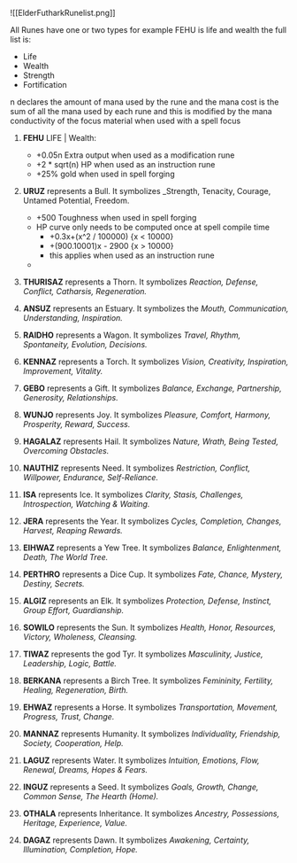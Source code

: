 ![[ElderFutharkRunelist.png]]

All Runes have one or two types for example FEHU is life and wealth
the full list is:
- Life
- Wealth
- Strength
- Fortification

n declares the amount of mana used by the rune and the mana cost is the sum of all the mana used by each rune and this is modified by the mana conductivity of the focus material when used with a spell focus

1) **FEHU** LIFE | Wealth:
	- +0.05n Extra output when used as a modification rune
	- +2 * sqrt(n) HP when used as an instruction rune
	- +25% gold when used in spell forging

3) **URUZ** represents a Bull. It symbolizes _Strength, Tenacity, Courage, Untamed Potential, Freedom.
	- +500 Toughness when used in spell forging
	- HP curve only needs to be computed once at spell compile time
		- +0.3x+(x^2 / 100000) {x < 10000}
		- +(900.10001)x - 2900  {x > 10000}
		- this applies when used as an instruction rune
	- 

5) **THURISAZ** represents a Thorn. It symbolizes _Reaction, Defense, Conflict, Catharsis, Regeneration._

6) **ANSUZ** represents an Estuary. It symbolizes the _Mouth, Communication, Understanding, Inspiration._

7) **RAIDHO** represents a Wagon. It symbolizes _Travel, Rhythm, Spontaneity, Evolution, Decisions._

8) **KENNAZ** represents a Torch. It symbolizes _Vision, Creativity, Inspiration, Improvement, Vitality._

9) **GEBO** represents a Gift. It symbolizes _Balance, Exchange, Partnership, Generosity, Relationships._

10) **WUNJO** represents Joy. It symbolizes _Pleasure, Comfort, Harmony, Prosperity, Reward, Success._

11) **HAGALAZ** represents Hail. It symbolizes _Nature, Wrath, Being Tested, Overcoming Obstacles._

12) **NAUTHIZ** represents Need. It symbolizes _Restriction, Conflict, Willpower, Endurance, Self-Reliance._

13) **ISA** represents Ice. It symbolizes _Clarity, Stasis, Challenges, Introspection, Watching & Waiting._

14) **JERA** represents the Year. It symbolizes _Cycles, Completion, Changes, Harvest, Reaping Rewards._

15) **EIHWAZ** represents a Yew Tree. It symbolizes _Balance, Enlightenment, Death, The World Tree._

16) **PERTHRO** represents a Dice Cup. It symbolizes _Fate, Chance, Mystery, Destiny, Secrets._

17) **ALGIZ** represents an Elk. It symbolizes _Protection, Defense, Instinct, Group Effort, Guardianship._

18) **SOWILO** represents the Sun. It symbolizes _Health, Honor, Resources, Victory, Wholeness, Cleansing._

19) **TIWAZ** represents the god Tyr. It symbolizes _Masculinity, Justice, Leadership, Logic, Battle._

20) **BERKANA** represents a Birch Tree. It symbolizes _Femininity, Fertility, Healing, Regeneration, Birth._

21) **EHWAZ** represents a Horse. It symbolizes _Transportation, Movement, Progress, Trust, Change._

22) **MANNAZ** represents Humanity. It symbolizes _Individuality, Friendship, Society, Cooperation, Help._

23) **LAGUZ** represents Water. It symbolizes _Intuition, Emotions, Flow, Renewal, Dreams, Hopes & Fears._

24) **INGUZ** represents a Seed. It symbolizes _Goals, Growth, Change, Common Sense, The Hearth (Home)._

25) **OTHALA** represents Inheritance. It symbolizes _Ancestry, Possessions, Heritage, Experience, Value._

26) **DAGAZ** represents Dawn. It symbolizes _Awakening, Certainty, Illumination, Completion, Hope._